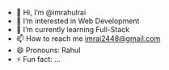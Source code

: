 - 👋 Hi, I’m @imrahulrai
- 👀 I’m interested in Web Development
- 🌱 I’m currently learning Full-Stack
- 📫 How to reach me imrai2448@gmail.com
- 😄 Pronouns: Rahul
- ⚡ Fun fact: ...

<!---
imrahulrai/imrahulrai is a ✨ special ✨ repository because its `README.md` (this file) appears on your GitHub profile.
You can click the Preview link to take a look at your changes.
--->
